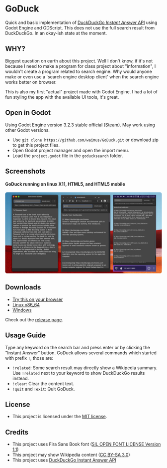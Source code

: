 # GoDuck
Quick and basic implementation of [DuckDuckGo *Instant Answer* API](https://duckduckgo.com/api) using Godot Engine and GDScript. This does not use the full search result from DuckDuckGo. In an okay-ish state at the moment.

## WHY?
Biggest question on earth about this project. Well I don't know, if it's not because I need to make a program for class project about "information", I wouldn't create a program related to search engine. Why would anyone make or even use a 'search engine desktop client' when the search engine works better on browser.

This is also my first "actual" project made with Godot Engine. I had a lot of fun styling the app with the available UI tools, it's great.

## Open in Godot
Using Godot Engine version 3.2.3 stable official (Steam). May work using other Godot versions.

* Use `git clone https://github.com/waimus/GoDuck.git` or download zip to get this project files.
* Open Godot project manager and open the import menu.
* Load the `project.godot` file in the `goducksearch` folder.

## Screenshots
#### GoDuck running on linux X11, HTML5, and HTML5 mobile
![screenshot](./images/goduck23.png)

## Downloads
* [Try this on your browser](https://waimus.github.io/goduckweb/)
* [Linux x86_64](https://github.com/waimus/GoDuck/releases/download/2.3.0/goduck-2.3-1_april_2021-linux-x86_64.zip)
* [Windows](https://github.com/waimus/GoDuck/releases/download/2.3.0/goduck-2.3-1_april_2021-windows.zip)

Check out the [release page](https://github.com/waimus/GoDuck/releases).

## Usage Guide
Type any keyword on the search bar and press enter or by clicking the "Instant Answer" button. GoDuck allows several commands which started with prefix `!`, those are:
* `!related`: Some search result may directly show a Wikipedia summary. Use `!related` next to your keyword to show DuckDuckGo results instead.
* `!clear`: Clear the content text.
* `!quit` and `!exit`: Quit GoDuck.

## License
* This project is licensed under the [MIT license](https://github.com/waimus/GoDuck/blob/main/LICENSE).

## Credits
* This project uses Fira Sans Book font ([SIL OPEN FONT LICENSE Version 1.1](https://github.com/bBoxType/FiraSans/blob/master/OFL.txt))
* This project may show Wikipedia content ([CC BY-SA 3.0](https://en.wikipedia.org/wiki/Wikipedia:Text_of_Creative_Commons_Attribution-ShareAlike_3.0_Unported_License))
* This project uses [DuckDuckGo Instant Answer API](https://duckduckgo.com/api)